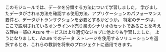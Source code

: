 このモジュールでは、データを分類する方法について学習しました。 学びましたデータがされる方法を確認する使用方法、アプリケーションのパフォーマンス要件と、データがトランザクションを必要とするかどうか。 特定のデータは、ここで説明されているオンライン小売り業のシナリオのセットであることを考える理由一部の Azure サービスはより適切なジョブに他よりも学習しました。 ようになりました、Azure でのデータ ストレージを使用するソリューションを選択するとき、これらの教訓を将来のプロジェクトに適用できます。